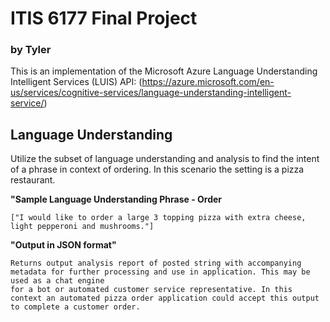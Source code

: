 # ITIS 6177 Final Project
### by Tyler

This is an implementation of the Microsoft Azure Language Understanding Intelligent Services (LUIS) API: (https://azure.microsoft.com/en-us/services/cognitive-services/language-understanding-intelligent-service/)

## Language Understanding
Utilize the subset of language understanding and analysis to find the intent of a phrase in context of ordering. In this scenario the setting is
a pizza restaurant.

**"Sample Language Understanding Phrase - Order**
```
["I would like to order a large 3 topping pizza with extra cheese, light pepperoni and mushrooms."]
```

**"Output in JSON format"**
```
Returns output analysis report of posted string with accompanying metadata for further processing and use in application. This may be used as a chat engine
for a bot or automated customer service representative. In this context an automated pizza order application could accept this output to complete a customer order.

